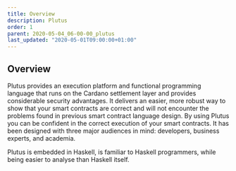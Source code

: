 ```yaml
---
title: Overview
description: Plutus
order: 1
parent: 2020-05-04_06-00-00_plutus
last_updated: "2020-05-01T09:00:00+01:00"
---
```

## Overview

Plutus provides an execution platform and functional programming language that runs on the Cardano settlement layer and provides considerable security advantages. It delivers an easier, more robust way to show that your smart contracts are correct and will not encounter the problems found in previous smart contract language design. By using Plutus you can be confident in the correct execution of your smart contracts. It has been designed with three major audiences in mind: developers, business experts, and academia.

Plutus is embedded in Haskell, is familiar to Haskell programmers, while being easier to analyse than Haskell itself. 
